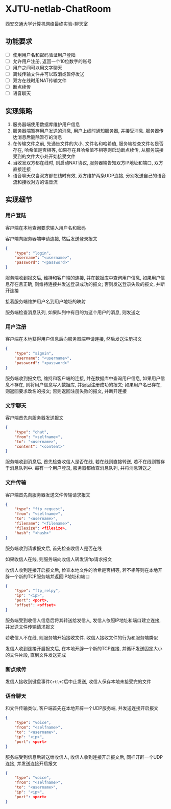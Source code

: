 # XJTU-netlab-ChatRoom

西安交通大学计算机网络最终实验-聊天室

## 功能要求

- [ ] 使用用户名和密码验证用户登陆
- [ ] 允许用户注册, 返回一个10位数字的账号
- [ ] 用户之间可以用文字聊天
- [ ] 离线传输文件并可以取消或暂停发送
- [ ] 双方在线时用NAT传输文件
- [ ] 断点续传
- [ ] 语音聊天

## 实现策略

1. 服务器端使用数据库维护用户信息
2. 服务器端暂存用户发送的消息, 用户上线时通知服务器, 并接受消息. 服务器传达消息后删除暂存的消息
3. 在传输文件之前, 先通告文件的大小, 文件名和哈希值, 服务端检查文件名是否存在, 哈希值是否相等, 如果存在且哈希值不相等则启动断点续传, 从服务端接受到的文件大小处开始接受文件
4. 当收发双方都在线时, 则启动NAT协议, 服务器端告知双方IP地址和端口, 双方直接连接
5. 语音聊天仅当双方都在线时有效, 双方维护两条UDP连接, 分别发送自己的语音流和接收对方的语音流

## 实现细节

### 用户登陆

客户端在本地查询要求输入用户名和密码

客户端向服务器端申请连接, 然后发送登录报文

```json
{
    "type": "login",
    "username": "<username>",
    "password": "<password>"
}
```

服务端收到报文后, 维持和客户端的连接, 并在数据库中查询用户信息, 如果用户信息存在且正确, 则维持连接并发送登录成功的报文; 否则发送登录失败的报文, 并断开连接

接着服务端维护用户名到用户地址的映射

服务端检查消息队列, 如果队列中有目的为这个用户的消息, 则发送之

### 用户注册

客户端在本地获得用户信息后向服务器端申请连接, 然后发送注册报文

```json
{
    "type": "signin",
    "username": "<username>",
    "password": "<password>"
}
```

服务端收到报文后, 维持和客户端的连接, 并在数据库中查询用户信息, 如果用户信息不存在, 则将用户信息写入数据库, 并返回注册成功的报文; 如果用户名已存在, 则返回要求改名的报文; 否则返回注册失败的报文, 并断开连接

### 文字聊天

客户端首先向服务器发送报文

```json
{
    "type": "chat",
    "from": "<selfname>",
    "to": "<username>",
    "content": "<content>"
}
```

服务端收到消息后, 首先检查收信人是否在线, 若在线则直接转送, 若不在线则暂存于消息队列中. 每有一个用户登录, 服务器都检查消息队列, 并将消息转送之

### 文件传输

客户端首先向服务器发送文件传输请求报文

```json
{
    "type": "ftp_request",
    "from": "<selfname>",
    "to": "<username>",
    "filename": "<filename>",
    "filesize": <filesize>,
    "hash": "<hash>"
}
```

服务端收到请求报文后, 首先检查收信人是否在线

如果收信人在线, 则服务端向收信人转发该ftp请求报文

收信人收到连接开启报文后, 检查本地文件的哈希是否相等, 若不相等则在本地开辟一个新的TCP服务端并返回IP地址和端口

```json
{
    "type": "ftp_relpy",
    "ip": "<ip>",
    "port": <port>,
    "offset": <offset>
}
```

服务端受到收信人信息后将其转送给发信人, 发信人依照IP地址和端口建立连接, 并发送文件传输请求报文

若收信人不在线, 则服务端开始接收文件. 收信人接收文件的行为和服务端类似

发信人收到连接开启报文后, 在本地开辟一个新的TCP连接, 并循环发送固定大小的文件片段, 直到文件发送完成

### 断点续传

发信人接收到键盘事件`Crtl+C`后中止发送, 收信人保存本地未接受完的文件

### 语音聊天

和文件传输类似, 客户端首先在本地开辟一个UDP服务端, 并发送连接开启报文

```json
{
    "type": "voice",
    "from": "<selfname>",
    "to": "<username>",
    "ip": "<ip>",
    "port": <port>
}
```

服务端受到信息后转送给收信人, 收信人收到连接开启报文后, 同样开辟一个UDP连接, 并发送连接开启报文

```json
{
    "type": "voice",
    "from": "<selfname>",
    "to": "<username>",
    "ip": "<ip>",
    "port": <port>
}
```
